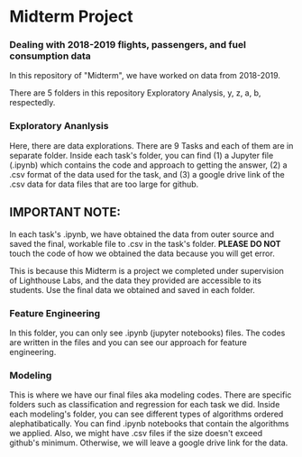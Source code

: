 # Midterm Project 

### Dealing with 2018-2019 flights, passengers, and fuel consumption data 

In this repository of "Midterm", we have worked on data from 2018-2019. 

There are 5 folders in this repository Exploratory Analysis, y, z, a, b, respectedly.

### Exploratory Ananlysis
Here, there are data explorations. There are 9 Tasks and each of them are in separate folder. Inside each task's folder, you can find (1) a Jupyter file (.ipynb) which contains the code and approach to getting the answer, (2) a .csv format of the data used for the task, and (3) a google drive link of the .csv data for data files that are too large for github. 

## IMPORTANT NOTE:
In each task's .ipynb, we have obtained the data from outer source and saved the final, workable file to .csv in the task's folder. **PLEASE DO NOT** touch the code of how we obtained the data because you will get error. 

This is because this Midterm is a project we completed under supervision of Lighthouse Labs, and the data they provided are accessible to its students. Use the final data we obtained and saved in each folder. 

### Feature Engineering
In this folder, you can only see .ipynb (jupyter notebooks) files. The codes are written in the files and you can see our approach for feature engineering.

### Modeling
This is where we have our final files aka modeling codes. There are specific folders such as classification and regression for each task we did. Inside each modeling's folder, you can see different types of algorithms ordered alephatibatically. You can find .ipynb notebooks that contain the algorithms we applied. Also, we might have .csv files if the size doesn't exceed github's minimum. Otherwise, we will leave a google drive link for the data.
